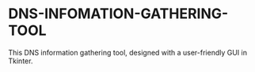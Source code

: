 # DNS-INFOMATION-GATHERING-TOOL
This DNS information gathering tool, designed with a user-friendly GUI in Tkinter.
